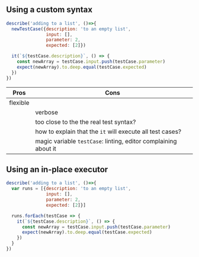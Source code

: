 ## Using a custom syntax

```javascript
describe('adding to a list', ()=>{
  newTestCase({description: 'to an empty list',
               input: [],
               parameter: 2,
               expected: [2]})

  it(`${testCase.description}`, () => {
    const newArray = testCase.input.push(testCase.parameter)
    expect(newArray).to.deep.equal(testCase.expected)
  })
})
```


| Pros | Cons |
|------|-----|
|flexible||    
||verbose|    
||too close to the the real test syntax?|
||how to explain that the `it` will execute all test cases?|
||magic variable `testCase`: linting, editor complaining about it |


## Using an in-place executor

```javascript
describe('adding to a list', ()=>{
  var runs = [{description: 'to an empty list',
               input: [],
               parameter: 2,
               expected: [2]}]

  runs.forEach(testCase => {
    it(`${testCase.description}`, () => {
      const newArray = testCase.input.push(testCase.parameter)
      expect(newArray).to.deep.equal(testCase.expected)
    })
  }
})
```


